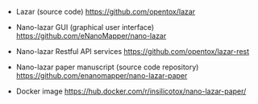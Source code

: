 * Lazar (source code)
  <https://github.com/opentox/lazar>

* Nano-lazar GUI (graphical user interface)
  <https://github.com/eNanoMapper/nano-lazar>

* Nano-lazar Restful API services
  <https://github.com/opentox/lazar-rest> 

* Nano-lazar paper manuscript (source code repository)
  <https://github.com/enanomapper/nano-lazar-paper>

* Docker image
  <https://hub.docker.com/r/insilicotox/nano-lazar-paper/>

